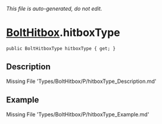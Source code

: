 *This file is auto-generated, do not edit.*

# [BoltHitbox](Types/BoltHitbox.md).hitboxType
`public BoltHitboxType hitboxType { get; }`
## Description
Missing File 'Types/BoltHitbox/P/hitboxType_Description.md'
## Example
Missing File 'Types/BoltHitbox/P/hitboxType_Example.md'
